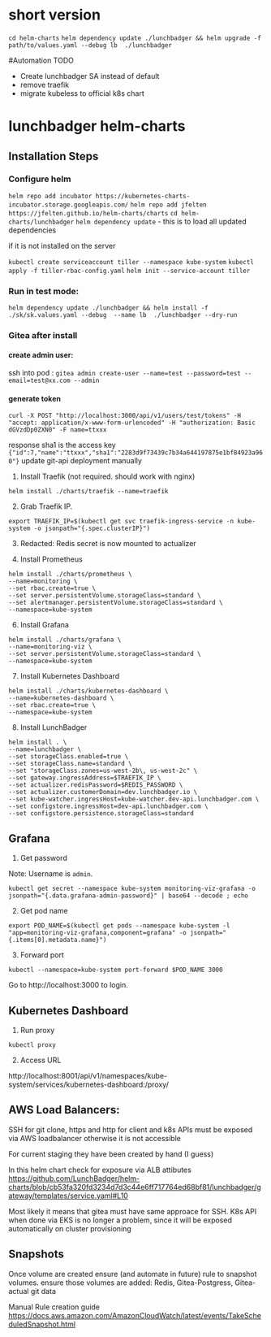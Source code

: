 
# short version
`cd helm-charts`
`helm dependency update ./lunchbadger && helm upgrade -f path/to/values.yaml --debug lb  ./lunchbadger`

#Automation TODO
- Create lunchbadger SA instead of default
- remove traefik
- migrate kubeless to official k8s chart
# lunchbadger helm-charts


## Installation Steps
### Configure helm
`helm repo add incubator https://kubernetes-charts-incubator.storage.googleapis.com/`
`helm repo add jfelten https://jfelten.github.io/helm-charts/charts`
`cd helm-charts/lunchbadger`
`helm dependency update`  - this is to load all updated dependencies

if it is not installed on the server 

`kubectl create serviceaccount tiller --namespace kube-system`
`kubectl apply -f tiller-rbac-config.yaml`
`helm init --service-account tiller`

### Run in test mode:

`helm dependency update ./lunchbadger && helm install -f ./sk/sk.values.yaml --debug  --name lb  ./lunchbadger --dry-run`

### Gitea after install 
#### create admin user:
ssh into pod : `gitea admin create-user --name=test --password=test --email=test@xx.com --admin`

#### generate token
`curl -X POST "http://localhost:3000/api/v1/users/test/tokens" -H "accept: application/x-www-form-urlencoded" -H "authorization: Basic dGVzdDp0ZXN0" -F name=ttxxx`

response sha1 is the access key
`{"id":7,"name":"ttxxx","sha1":"2283d9f73439c7b34a644197875e1bf84923a960"}`
update git-api deployment manually

1. Install Traefik (not required. should work with nginx)

```
helm install ./charts/traefik --name=traefik
```


2. Grab Traefik IP.

```
export TRAEFIK_IP=$(kubectl get svc traefik-ingress-service -n kube-system -o jsonpath="{.spec.clusterIP}")
```
3. Redacted: Redis secret is now mounted to actualizer

5. Install Prometheus

```
helm install ./charts/prometheus \
--name=monitoring \
--set rbac.create=true \
--set server.persistentVolume.storageClass=standard \
--set alertmanager.persistentVolume.storageClass=standard \
--namespace=kube-system
```

6. Install Grafana

```
helm install ./charts/grafana \
--name=monitoring-viz \
--set server.persistentVolume.storageClass=standard \
--namespace=kube-system
```

7. Install Kubernetes Dashboard

```
helm install ./charts/kubernetes-dashboard \
--name=kubernetes-dashboard \
--set rbac.create=true \
--namespace=kube-system
```

8. Install LunchBadger

```
helm install . \
--name=lunchbadger \
--set storageClass.enabled=true \
--set storageClass.name=standard \
--set "storageClass.zones=us-west-2b\, us-west-2c" \
--set gateway.ingressAddress=$TRAEFIK_IP \
--set actualizer.redisPassword=$REDIS_PASSWORD \
--set actualizer.customerDomain=dev.lunchbadger.io \
--set kube-watcher.ingressHost=kube-watcher.dev-api.lunchbadger.com \
--set configstore.ingressHost=dev-api.lunchbadger.com \
--set configstore.persistence.storageClass=standard
```


## Grafana

1. Get password

Note: Username is `admin`.

```
kubectl get secret --namespace kube-system monitoring-viz-grafana -o jsonpath="{.data.grafana-admin-password}" | base64 --decode ; echo
```

2. Get pod name

```
export POD_NAME=$(kubectl get pods --namespace kube-system -l "app=monitoring-viz-grafana,component=grafana" -o jsonpath="{.items[0].metadata.name}")
```

3. Forward port

```
kubectl --namespace=kube-system port-forward $POD_NAME 3000 
```

Go to http://localhost:3000 to login.

## Kubernetes Dashboard

1. Run proxy

```
kubectl proxy
```

2. Access URL

http://localhost:8001/api/v1/namespaces/kube-system/services/kubernetes-dashboard:/proxy/

## AWS Load Balancers:
SSH for git clone, https and http for client and k8s APIs must be exposed via AWS loadbalancer otherwise it is not accessible 

For current staging they have been created by hand (I guess)

In this helm chart check for exposure via ALB attibutes
https://github.com/LunchBadger/helm-charts/blob/cb53fa320fd3234d7d3c44e6ff717764ed68bf81/lunchbadger/gateway/templates/service.yaml#L10

Most likely it means that gitea must have same approace for SSH.
K8s API when done via EKS is no longer a problem, since it will be exposed automatically on cluster provisioning

## Snapshots
Once volume are created ensure (and automate in future) rule to snapshot volumes.
ensure those volumes are added: Redis, Gitea-Postgress, Gitea-actual git data 

Manual Rule creation guide
https://docs.aws.amazon.com/AmazonCloudWatch/latest/events/TakeScheduledSnapshot.html

